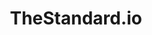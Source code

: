 ---
title: TheStandard.io
category:
  - Defi
ApprovedOn: Q1 2024
externalUrl: "#"
type: Grant 
grantType: Project
---